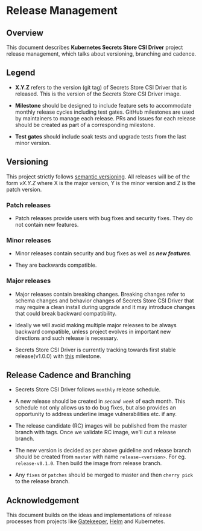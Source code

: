 # Release Management

## Overview
This document describes **Kubernetes Secrets Store CSI Driver** project release management, which talks about versioning, branching and cadence.

## Legend

- **X.Y.Z** refers to the version (git tag) of Secrets Store CSI Driver that is released. This is the version of the Secrets Store CSI Driver image.
 
- **Milestone** should be designed to include feature sets to accommodate monthly release cycles including test gates. GitHub milestones are used by maintainers to manage each release. PRs and Issues for each release should be created as part of a corresponding milestone.

- **Test gates** should include soak tests and upgrade tests from the last minor version.


## Versioning
This project strictly follows [semantic versioning](https://semver.org/spec/v2.0.0.html). All releases will be of the form _vX.Y.Z_ where X is the major version, Y is the minor version and Z is the patch version.

### Patch releases
- Patch releases provide users with bug fixes and security fixes. They do not contain new features.

### Minor releases
- Minor releases contain security and bug fixes as well as _**new features**_.

- They are backwards compatible.

### Major releases
- Major releases contain breaking changes. Breaking changes refer to schema changes and behavior changes of Secrets Store CSI Driver that may require a clean install during upgrade and it may introduce changes that could break backward compatibility.

- Ideally we will avoid making multiple major releases to be always backward compatible, unless project evolves in important new directions and such release is necessary.

- Secrets Store CSI Driver is currently tracking towards first stable release(v1.0.0) with [this](https://github.com/kubernetes-sigs/secrets-store-csi-driver/milestone/5) milestone.



## Release Cadence and Branching
- Secrets Store CSI Driver follows `monthly` release schedule.

- A new release should be created in _`second week`_ of each month. This schedule not only allows us to do bug fixes, but also provides an opportunity to address underline image vulnerabilities etc. if any.

- The release candidate (RC) images will be published from the master branch with tags. Once we validate RC image, we'll cut a release branch.

- The new version is decided as per above guideline and release branch should be created from `master` with name `release-<version>`. For eg. `release-v0.1.0`. Then build the image from release branch.

- Any `fixes` or `patches` should be merged to master and then `cherry pick` to the release branch.


## Acknowledgement

This document builds on the ideas and implementations of release processes from projects like [Gatekeeper](https://github.com/open-policy-agent/gatekeeper/blob/master/docs/Release_Management.md), [Helm](https://helm.sh/docs/topics/release_policy/#helm) and Kubernetes. 